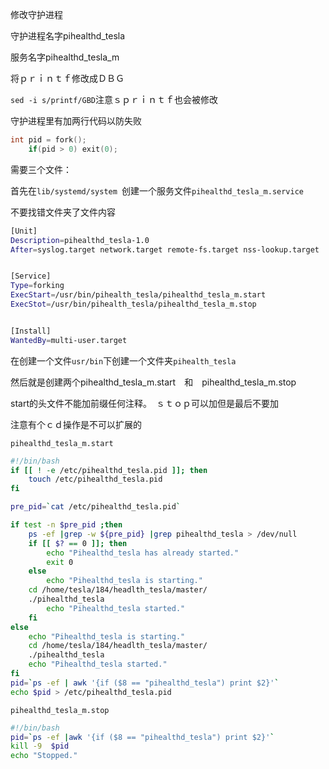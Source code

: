 修改守护进程

守护进程名字pihealthd_tesla

服务名字pihealthd_tesla_m

将ｐｒｉｎｔｆ修改成ＤＢＧ

`sed -i s/printf/GBD`注意ｓｐｒｉｎｔｆ也会被修改

守护进程里有加两行代码以防失败

```c
int pid = fork();
    if(pid > 0) exit(0);
```

需要三个文件：

首先在`lib/systemd/system `创建一个服务文件`pihealthd_tesla_m.service`

不要找错文件夹了文件内容

````bash
[Unit]
Description=pihealthd_tesla-1.0
After=syslog.target network.target remote-fs.target nss-lookup.target


[Service]
Type=forking
ExecStart=/usr/bin/pihealth_tesla/pihealthd_tesla_m.start
ExecStot=/usr/bin/pihealth_tesla/pihealthd_tesla_m.stop


[Install]
WantedBy=multi-user.target

````

在创建一个文件`usr/bin`下创建一个文件夹`pihealth_tesla`

然后就是创建两个pihealthd_tesla_m.start　和　pihealthd_tesla_m.stop

start的头文件不能加前缀任何注释。　ｓｔｏｐ可以加但是最后不要加

注意有个ｃｄ操作是不可以扩展的

`pihealthd_tesla_m.start`

```bash
#!/bin/bash
if [[ ! -e /etc/pihealthd_tesla.pid ]]; then
    touch /etc/pihealthd_tesla.pid
fi 

pre_pid=`cat /etc/pihealthd_tesla.pid`

if test -n $pre_pid ;then 
    ps -ef |grep -w ${pre_pid} |grep pihealthd_tesla > /dev/null 
    if [[ $? == 0 ]]; then
        echo "Pihealthd_tesla has already started."
        exit 0
    else
        echo "Pihealthd_tesla is starting."
	cd /home/tesla/184/headlth_tesla/master/
	./pihealthd_tesla  
        echo "Pihealthd_tesla started."
    fi 
else 
    echo "Pihealthd_tesla is starting."
    cd /home/tesla/184/headlth_tesla/master/
    ./pihealthd_tesla
    echo "Pihealthd_tesla started."
fi 
pid=`ps -ef | awk '{if ($8 == "pihealthd_tesla") print $2}'`
echo $pid > /etc/pihealthd_tesla.pid

```

`pihealthd_tesla_m.stop`

````bash
#!/bin/bash  
pid=`ps -ef |awk '{if ($8 == "pihealthd_tesla") print $2}'`
kill -9  $pid
echo "Stopped."
````


